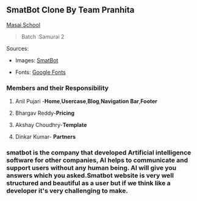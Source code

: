 ## SmatBot Clone By Team Pranhita
 [Masai School](www.masaischool.com) 
> Batch :Samurai 2

Sources:

- Images: [SmatBot](www.smatbot.com)

- Fonts: [Google Fonts](https://fonts.google.com/)  

### Members and their Responsibility

1. Anil Pujari -**Home**,**Usercase**,**Blog**,**Navigation Bar**,**Footer**

2. Bhargav Reddy-**Pricing**

3. Akshay Choudhry-**Template**

4. Dinkar Kumar- **Partners**

### smatbot is the company that developed Artificial intelligence software for other companies, AI helps to communicate and support users without any human being. AI will give you answers which you asked.Smatbot website is very well structured and beautiful as a user but if we think like a developer it's very challenging to make.
